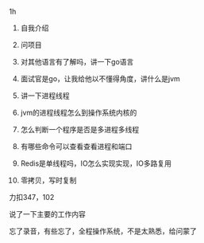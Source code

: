 1h

1. 自我介绍

2. 问项目
3. 对其他语言有了解吗，讲一下go语言

3. 面试官是go，让我给他以不懂得角度，讲什么是jvm
4. 讲一下进程线程
5. jvm的进程线程怎么到操作系统内核的
6. 怎么判断一个程序是否是多进程多线程
7. 有哪些命令可以查看查看进程和端口
8. Redis是单线程吗，IO怎么实现实现，IO多路复用
9. 零拷贝，写时复制

力扣347，102

说了一下主要的工作内容

忘了录音，有些忘了，全程操作系统，不是太熟悉，给问蒙了
